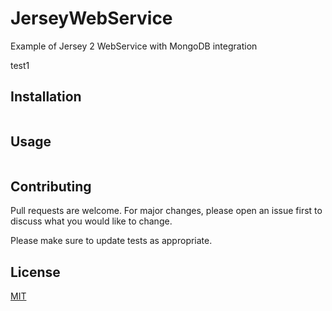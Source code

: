 # JerseyWebService

Example of Jersey 2 WebService with MongoDB integration

test1

## Installation


```
```

## Usage

```
```

## Contributing
Pull requests are welcome. For major changes, please open an issue first to discuss what you would like to change.

Please make sure to update tests as appropriate.

## License
[MIT](https://choosealicense.com/licenses/mit/)

